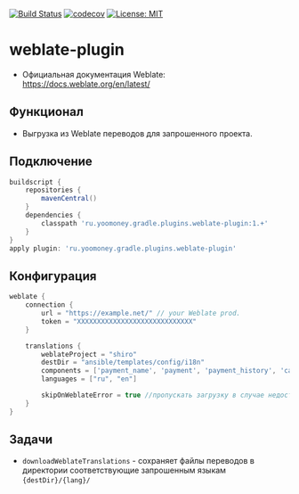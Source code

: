 [![Build Status](https://travis-ci.com/yoomoney/weblate-plugin.svg?branch=master)](https://travis-ci.com/yoomoney/weblate-plugin)
[![codecov](https://codecov.io/gh/yoomoney/weblate-plugin/branch/master/graph/badge.svg)](https://codecov.io/gh/yoomoney/weblate-plugin)
[![License: MIT](https://img.shields.io/badge/License-MIT-yellow.svg)](https://opensource.org/licenses/MIT)

# weblate-plugin

- Официальная документация Weblate: https://docs.weblate.org/en/latest/

## Функционал
* Выгрузка из Weblate переводов для запрошенного проекта.

## Подключение

```groovy
buildscript {
    repositories {
        mavenCentral()
    }
    dependencies {
        classpath 'ru.yoomoney.gradle.plugins.weblate-plugin:1.+'
    }
}
apply plugin: 'ru.yoomoney.gradle.plugins.weblate-plugin'
```

## Конфигурация

```groovy
weblate {
    connection {
        url = "https://example.net/" // your Weblate prod.
        token = "XXXXXXXXXXXXXXXXXXXXXXXXXXXXX"
    }

    translations {
        weblateProject = "shiro"
        destDir = "ansible/templates/config/i18n"
        components = ['payment_name', 'payment', 'payment_history', 'card']
        languages = ["ru", "en"]

        skipOnWeblateError = true //пропускать загрузку в случае недоступности weblate
    }
}
```

## Задачи

* `downloadWeblateTranslations` - сохраняет файлы переводов в директории соответствующие запрошенным языкам `{destDir}/{lang}/`

